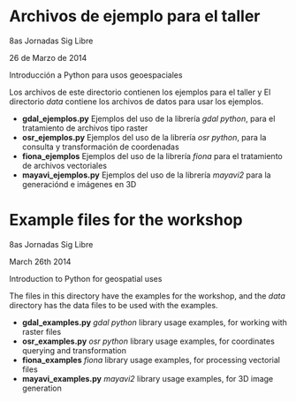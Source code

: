 Archivos de ejemplo para el taller
=========
8as Jornadas Sig Libre 

26 de Marzo de 2014

Introducción a Python para usos geoespaciales

Los archivos de este directorio contienen los ejemplos para el taller y El directorio *data* contiene los archivos de datos para usar los ejemplos.

- **gdal_ejemplos.py** Ejemplos del uso de la librería *gdal python*, para el tratamiento de archivos tipo raster
- **osr_ejemplos.py** Ejemplos del uso de la librería *osr python*, para la consulta y transformación de coordenadas
- **fiona_ejemplos** Ejemplos del uso de la librería *fiona* para el tratamiento de archivos vectoriales
- **mayavi_ejemplos.py** Ejemplos del uso de la librería *mayavi2* para la generaciónd e imágenes en 3D


Example files for the workshop
=========
8as Jornadas Sig Libre 

March 26th 2014

Introduction to Python for geospatial uses

The files in this directory have the examples for the workshop, and the *data* directory has the data files to be used with the examples.


- **gdal_examples.py** *gdal python* library usage examples, for working with raster files
- **osr_examples.py** *osr python* library usage examples, for coordinates querying and transformation
- **fiona_examples** *fiona* library usage examples, for processing vectorial files
- **mayavi_examples.py** *mayavi2* library usage examples, for 3D image generation